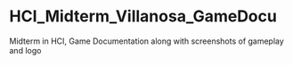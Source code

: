 # HCI_Midterm_Villanosa_GameDocu
Midterm in HCI, Game Documentation along with screenshots of gameplay and logo
